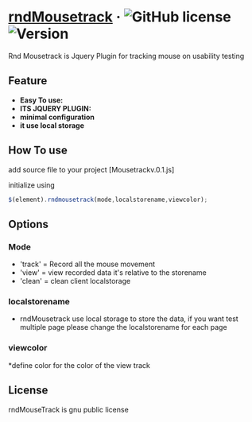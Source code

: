 # [rndMousetrack](https://randasyf.com/) &middot; ![GitHub license](https://img.shields.io/badge/License-GNU%20V.3-blue) ![Version](https://img.shields.io/badge/Version-V%200.0.1-red)

Rnd Mousetrack is Jquery Plugin for tracking mouse on usability testing
## Feature
* **Easy To use:**
* **ITS JQUERY PLUGIN:**
* **minimal configuration**
* **it use local storage**

## How To use 
add source file to your project [Mousetrackv.0.1.js]

initialize using 
```js
$(element).rndmousetrack(mode,localstorename,viewcolor);
```
## Options

### Mode
* 'track' = Record all the mouse movement
* 'view' = view recorded data it's relative to the storename
* 'clean' = clean client localstorage

### localstorename
* rndMousetrack use local storage to store the data, if you want test multiple page please change the localstorename for each page

### viewcolor
*define color for the color of the view track

## License
rndMouseTrack is gnu public license

